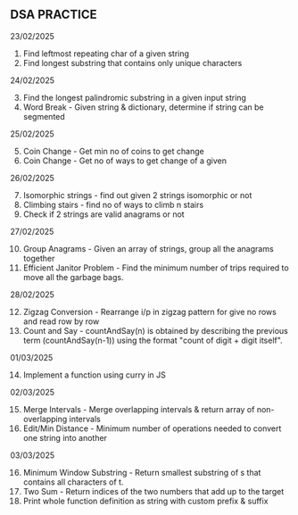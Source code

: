 ## DSA PRACTICE

23/02/2025
1. Find leftmost repeating char of a given string
2. Find longest substring that contains only unique characters

24/02/2025

3. Find the longest palindromic substring in a given input string
4. Word Break - Given string & dictionary, determine if string can be segmented

25/02/2025

5. Coin Change - Get min no of coins to get change
6. Coin Change - Get no of ways to get change of a given 


26/02/2025

7. Isomorphic strings - find out given 2 strings isomorphic or not
8. Climbing stairs - find no of ways to climb n stairs
9. Check if 2 strings are valid anagrams or not

27/02/2025

10. Group Anagrams - Given an array of strings, group all the anagrams together
11. Efficient Janitor Problem - Find the minimum number of trips required to move all the garbage bags.

28/02/2025

12. Zigzag Conversion - Rearrange i/p in zigzag pattern for give no rows and read row by row
13. Count and Say - countAndSay(n) is obtained by describing the previous term (countAndSay(n-1)) using the format "count of digit + digit itself".

01/03/2025

14. Implement a function using curry in JS

02/03/2025

15. Merge Intervals - Merge overlapping intervals & return array of non-overlapping intervals
16. Edit/Min Distance - Minimum number of operations needed to convert one string into another

03/03/2025

16. Minimum Window Substring - Return smallest substring of s that contains all characters of t.
17. Two Sum - Return indices of the two numbers that add up to the target
18. Print whole function definition as string with custom prefix & suffix


